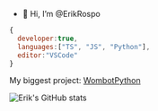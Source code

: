 - 👋 Hi, I’m @ErikRospo
```js
{
  developer:true,
  languages:["TS", "JS", "Python"],
  editor:"VSCode"
}
```
My biggest project: [WombotPython](https://github.com/ErikRospo/wombotPython)


 
 ![Erik's GitHub stats](https://github-readme-stats.vercel.app/api?username=ErikRospo&show_icons=true&theme=dark)

<!---
ErikRospo/ErikRospo is a ✨ special ✨ repository because its `README.md` (this file) appears on your GitHub profile.
You can click the Preview link to take a look at your changes.
--->

